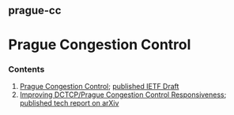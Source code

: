 ## prague-cc
# Prague Congestion Control

### Contents
1. [Prague Congestion Control](/bbriscoe/prague-cc/tree/master/iccrg-prague-cc); [published IETF Draft](https://datatracker.ietf.org/doc/html/draft-briscoe-iccrg-prague-congestion-control)
2. [Improving DCTCP/Prague Congestion Control Responsiveness](/bbriscoe/prague-cc/tree/master/responsiveness); [published tech report on arXiv](https://arxiv.org/abs/2101.07727)
